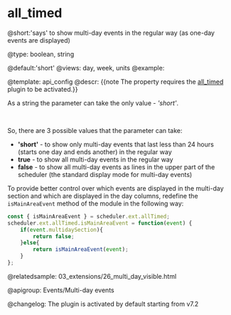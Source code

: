 all_timed
=============
@short:'says' to show multi-day events in  the regular way (as one-day events are displayed)
	

@type: boolean, string

@default:'short'
@views: day, week, units
@example:


@template:	api_config
@descr:
{{note The property requires the [all_timed](extensions_list.md#alltimed) plugin to be activated.}}

As a string the parameter can take the only value - *'short'*.

<br>

So, there are 3 possible values that the parameter can take:

- **'short'**  - to show only multi-day events that last less than 24 hours (starts one day and ends another) in the regular way
- **true** - to show all multi-day events in the regular way
- **false** - to show all multi-day events as lines in the upper part of the scheduler (the standard display mode for multi-day events)

To provide better control over which events are displayed in the multi-day section and which are displayed in the day columns, 
redefine the `isMainAreaEvent` method of the module in the following way:

~~~js
const { isMainAreaEvent } = scheduler.ext.allTimed;
scheduler.ext.allTimed.isMainAreaEvent = function(event) {
    if(event.multidaySection){
        return false;
    }else{
        return isMainAreaEvent(event);
    }
};
~~~

@relatedsample:
	03_extensions/26_multi_day_visible.html

@apigroup: Events/Multi-day events

@changelog:
The plugin is activated by default starting from v7.2